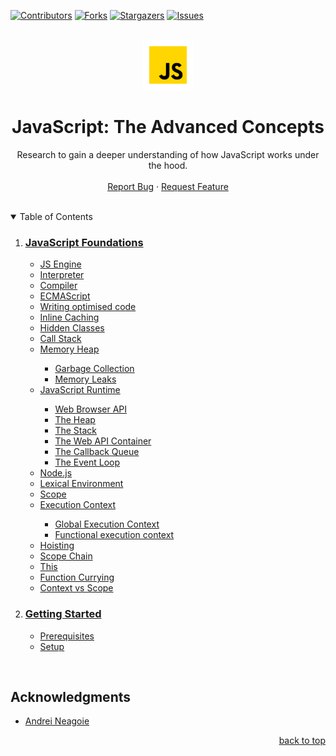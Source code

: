 <div id="top"></div>

[![Contributors][contributors-shield]][contributors-url]
[![Forks][forks-shield]][forks-url]
[![Stargazers][stars-shield]][stars-url]
[![Issues][issues-shield]][issues-url]

<br />

<div align="center">
  <a href="https://github.com/coreyhellwege/Advanced-JavaScript-Concepts">
    <img src="./images/javascript.png" alt="Logo" width="80" height="80">
  </a>

<h1 align="center">JavaScript: The Advanced Concepts</h1>

  <p align="center">
    Research to gain a deeper understanding of how JavaScript works under the hood.
    <br />
    <br />
    <a href="https://github.com/coreyhellwege/Advanced-JavaScript-Concepts/issues">Report Bug</a>
    ·
    <a href="https://github.com/coreyhellwege/Advanced-JavaScript-Concepts/issues">Request Feature</a>
  </p>
</div>

<br />

<!-- TABLE OF CONTENTS -->
<details open>
  <summary>Table of Contents</summary>
  <ol>
    <li>
      <h3><a href="/Foundations.md">JavaScript Foundations</a></h3>
      <ul>
        <li><a href="/Foundations.md/#javascript-engine">JS Engine</a></li>
        <li><a href="/Foundations.md/#interpreter">Interpreter</a></li>
        <li><a href="/Foundations.md/#compiler">Compiler</a></li>
        <li><a href="/Foundations.md/#ecmascript">ECMAScript</a></li>
        <li><a href="/Foundations.md/#writing-optimised-code">Writing optimised code</a></li>
        <li><a href="/Foundations.md/#inline-caching">Inline Caching</a></li>
        <li><a href="/Foundations.md/#hidden-classes">Hidden Classes</a></li>
        <li><a href="/Foundations.md/#call-stack">Call Stack</a></li>
        <li><a href="/Foundations.md/#memory-heap">Memory Heap</a></li>
        <ul>
            <li><a href="/Foundations.md/#garbage-collection">Garbage Collection</a></li>
            <li><a href="/Foundations.md/#memory-leaks">Memory Leaks</a></li>
        </ul>
        <li><a href="/Foundations.md/#javascript-runtime">JavaScript Runtime</a></li>
        <ul>
            <li><a href="/Foundations.md/#web-browser-api">Web Browser API</a></li>
            <li><a href="/Foundations.md/#the-heap">The Heap</a></li>
            <li><a href="/Foundations.md/#the-stack">The Stack</a></li>
            <li><a href="/Foundations.md/#the-web-api-container">The Web API Container</a></li>
            <li><a href="/Foundations.md/#the-callback-queue">The Callback Queue</a></li>
            <li><a href="/Foundations.md/#the-event-loop">The Event Loop</a></li>
        </ul>
        <li><a href="/Foundations.md/#node.js">Node.js</a></li>
        <li><a href="/Foundations.md/#lexical-environment">Lexical Environment</a></li>
        <li><a href="/Foundations.md/#scope">Scope</a></li>
        <li><a href="/Foundations.md/#execution-context">Execution Context</a></li>
        <ul>
            <li><a href="/Foundations.md/#global-execution-context">Global Execution Context</a></li>
            <li><a href="/Foundations.md/#functional-execution-context">Functional execution context</a></li>
        </ul>
        <li><a href="/Foundations.md/#hoisting">Hoisting</a></li>
        <li><a href="/Foundations.md/#scope-chain">Scope Chain</a></li>
        <li><a href="/Foundations.md/#this">This</a></li>
        <li><a href="/Foundations.md/#function-currying">Function Currying</a></li>
        <li><a href="/Foundations.md/#context-vs-scope">Context vs Scope</a></li>
      </ul>
    </li>
    <li>
      <h3><a href="#getting-started">Getting Started</a></h3>
      <ul>
        <li><a href="#prerequisites">Prerequisites</a></li>
        <li><a href="#setup">Setup</a></li>
      </ul>
    </li>
  </ol>
</details>

<br />

<!-- ACKNOWLEDGMENTS -->
## Acknowledgments

* [Andrei Neagoie](https://www.udemy.com/course/advanced-javascript-concepts/)

<p align="right"><a href="#top">back to top</a></p>

<!-- MARKDOWN LINKS & IMAGES -->
<!-- https://www.markdownguide.org/basic-syntax/#reference-style-links -->
[contributors-shield]: https://img.shields.io/github/contributors/coreyhellwege/Advanced-JavaScript-Concepts.svg?style=for-the-badge
[contributors-url]: https://github.com/coreyhellwege/Advanced-JavaScript-Concepts/graphs/contributors
[forks-shield]: https://img.shields.io/github/forks/coreyhellwege/Advanced-JavaScript-Concepts.svg?style=for-the-badge
[forks-url]: https://github.com/coreyhellwege/Advanced-JavaScript-Concepts/network/members
[stars-shield]: https://img.shields.io/github/stars/coreyhellwege/Advanced-JavaScript-Concepts.svg?style=for-the-badge
[stars-url]: https://github.com/coreyhellwege/Advanced-JavaScript-Concepts/stargazers
[issues-shield]: https://img.shields.io/github/issues/coreyhellwege/Advanced-JavaScript-Concepts.svg?style=for-the-badge
[issues-url]: https://github.com/coreyhellwege/Advanced-JavaScript-Concepts/issues
[license-shield]: https://img.shields.io/github/license/coreyhellwege/Advanced-JavaScript-Concepts.svg?style=for-the-badge